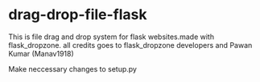 # drag-drop-file-flask
This is file drag and drop system for flask websites.made with flask_dropzone. all credits goes to flask_dropzone developers and Pawan Kumar (Manav1918)

Make neccessary changes to setup.py
